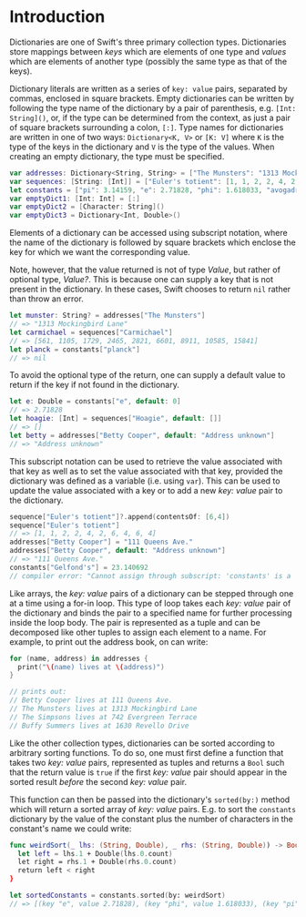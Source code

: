 # Introduction

Dictionaries are one of Swift's three primary collection types. Dictionaries store mappings between _keys_ which are elements of one type and _values_ which are elements of another type (possibly the same type as that of the keys).

Dictionary literals are written as a series of `key: value` pairs, separated by commas, enclosed in square brackets. Empty dictionaries can be written by following the type name of the dictionary by a pair of parenthesis, e.g. `[Int: String]()`, or, if the type can be determined from the context, as just a pair of square brackets surrounding a colon, `[:]`. Type names for dictionaries are written in one of two ways: `Dictionary<K, V>` or `[K: V]` where `K` is the type of the keys in the dictionary and `V` is the type of the values. When creating an empty dictionary, the type must be specified.

```swift
var addresses: Dictionary<String, String> = ["The Munsters": "1313 Mockingbird Lane", "The Simpsons": "742 Evergreen Terrace", "Buffy Summers": "1630 Revello Drive"]
var sequences: [String: [Int]] = ["Euler's totient": [1, 1, 2, 2, 4, 2, 6, 4], "Lazy caterer": [1, 2, 4, 7, 11, 16, 22, 29, 37], "Carmichael": [561, 1105, 1729, 2465, 2821, 6601, 8911, 10585, 15841]]
let constants = ["pi": 3.14159, "e": 2.71828, "phi": 1.618033, "avogadro": 6.02214076e22]
var emptyDict1: [Int: Int] = [:]
var emptyDict2 = [Character: String]()
var emptyDict3 = Dictionary<Int, Double>()
```

Elements of a dictionary can be accessed using subscript notation, where the name of the dictionary is followed by square brackets which enclose the key for which we want the corresponding value.

Note, however, that the value returned is not of type _Value_, but rather of optional type, _Value?_. This is because one can supply a key that is not present in the dictionary. In these cases, Swift chooses to return `nil` rather than throw an error.

```swift
let munster: String? = addresses["The Munsters"]
// => "1313 Mockingbird Lane"
let carmichael = sequences["Carmichael"]
// => [561, 1105, 1729, 2465, 2821, 6601, 8911, 10585, 15841]
let planck = constants["planck"]
// => nil
```

To avoid the optional type of the return, one can supply a default value to return if the key if not found in the dictionary.

```swift
let e: Double = constants["e", default: 0]
// => 2.71828
let hoagie: [Int] = sequences["Hoagie", default: []]
// => []
let betty = addresses["Betty Cooper", default: "Address unknown"]
// => "Address unknown"
```

This subscript notation can be used to retrieve the value associated with that key as well as to set the value associated with that key, provided the dictionary was defined as a variable (i.e. using `var`). This can be used to update the value associated with a key or to add a new _key: value_ pair to the dictionary.

```swift
sequence["Euler's totient"]?.append(contentsOf: [6,4])
sequence["Euler's totient"]
// => [1, 1, 2, 2, 4, 2, 6, 4, 6, 4]
addresses["Betty Cooper"] = "111 Queens Ave."
addresses["Betty Cooper", default: "Address unknown"]
// => "111 Queens Ave."
constants["Gelfond's"] = 23.140692
// compiler error: "Cannot assign through subscript: 'constants' is a 'let' constant"
```

Like arrays, the _key: value_ pairs of a dictionary can be stepped through one at a time using a for-in loop. This type of loop takes each _key: value_ pair of the dictionary and binds the pair to a specified name for further processing inside the loop body. The pair is represented as a tuple and can be decomposed like other tuples to assign each element to a name. For example, to print out the address book, on can write:

```swift
for (name, address) in addresses {
  print("\(name) lives at \(address)")
}

// prints out:
// Betty Cooper lives at 111 Queens Ave.
// The Munsters lives at 1313 Mockingbird Lane
// The Simpsons lives at 742 Evergreen Terrace
// Buffy Summers lives at 1630 Revello Drive
```

Like the other collection types, dictionaries can be sorted according to arbitrary sorting functions. To do so, one must first define a function that takes two _key: value_ pairs, represented as tuples and returns a `Bool` such that the return value is `true` if the first _key: value_ pair should appear in the sorted result _before_ the second _key: value_ pair.

This function can then be passed into the dictionary's `sorted(by:)` method which will return a sorted array of _key: value_ pairs. E.g. to sort the `constants` dictionary by the value of the constant plus the number of characters in the constant's name we could write:

```swift
func weirdSort(_ lhs: (String, Double), _ rhs: (String, Double)) -> Bool {
  let left = lhs.1 + Double(lhs.0.count)
  let right = rhs.1 + Double(rhs.0.count)
  return left < right
}

let sortedConstants = constants.sorted(by: weirdSort)
// => [(key "e", value 2.71828), (key "phi", value 1.618033), (key "pi", value 3.14159), (key "avogadro", value 6.02214076e+22)]
```
